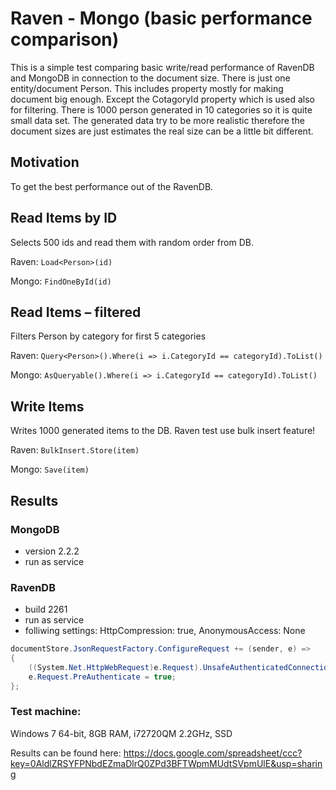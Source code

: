 Raven - Mongo (basic performance comparison)
============
This is a simple test comparing basic write/read performance of RavenDB and MongoDB 
in connection to the document size.
There is just one entity/document Person. This includes property mostly for making 
document big enough. Except the CotagoryId property which is used also for filtering.
There is 1000 person generated in 10 categories so it is quite small data set. 
The generated data try to be more realistic therefore the document sizes are just 
estimates the real size can be a little bit different.

Motivation
----------
To get the best performance out of the RavenDB.

Read Items by ID
----------------
Selects 500 ids and read them with random order from DB. 

Raven: `Load<Person>(id)`

Mongo: `FindOneById(id)`

Read Items – filtered
---------------------
Filters Person by category for first 5 categories 

Raven: `Query<Person>().Where(i => i.CategoryId == categoryId).ToList()`

Mongo: `AsQueryable().Where(i => i.CategoryId == categoryId).ToList()`

Write Items
-----------
Writes 1000 generated items to the DB. Raven test use bulk insert feature!

Raven: `BulkInsert.Store(item)`

Mongo: `Save(item)`

Results
-------
### MongoDB
- version 2.2.2
- run as service

### RavenDB
- build 2261
- run as service
- folliwing settings: HttpCompression: true, AnonymousAccess: None

```c#
documentStore.JsonRequestFactory.ConfigureRequest += (sender, e) =>
{
    ((System.Net.HttpWebRequest)e.Request).UnsafeAuthenticatedConnectionSharing = true;
    e.Request.PreAuthenticate = true;
};
```

### Test machine:
Windows 7 64-bit, 8GB RAM, i72720QM 2.2GHz, SSD

Results can be found here:
https://docs.google.com/spreadsheet/ccc?key=0AldlZRSYFPNbdEZmaDlrQ0ZPd3BFTWpmMUdtSVpmUlE&usp=sharing
